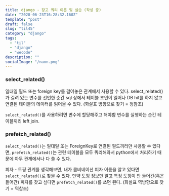 ```yaml
---
title: django - 장고 쿼리 이론 및 실습 (작성 중)
date: "2020-06-23T16:28:32.160Z"
template: "post"
draft: false
slug: "til45"
category: "django"
tags:
  - "til"
  - "django"
  - "wecode"
description: ""
socialImage: "/naon.png"
---
```


### select_related()
일대일 필드 또는 foreign key를 걸어놓은 관계에서 사용할 수 있다. select_related()가 걸려 있는 변수를 선언한 순간 sql 상에서 테이블 조인이 일어나 DB hit를 하지 않고 연결된 테이블의 데이터를 읽어올 수 있다. (화살표 방향으로 찾기 = 정참조)

`select_related()`를 사용하려면 변수에 할당해주고 해야함
변수를 실행하는 순간 테이블끼리 left join.

### prefetch_related()
`select_related()`는 일대일 또는 ForeignKey로 연결된 필드끼리만 사용할 수 있다면, `prefetch_related()`는 관련 테이블을 모두 쿼리해와서 python에서 처리하기 때문에 아무 관계에서나 다 쓸 수 있다.

피자 - 토핑 관계를 생각해보면, 내가 콤비네이션 피자 이름을 알고 있다면 `select_related()`로 찾을 수 있다. 만약 토핑 정보만 알고 특정 토핑이 안 들어간(혹은 들어간) 피자를 찾고 싶다면 `prefetch_related()`를 쓰면 된다. (화살표 역방향으로 찾기 = 역참조)